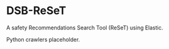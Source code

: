 # DSB-ReSeT
A safety Recommendations Search Tool (ReSeT) using Elastic.

Python crawlers placeholder.
